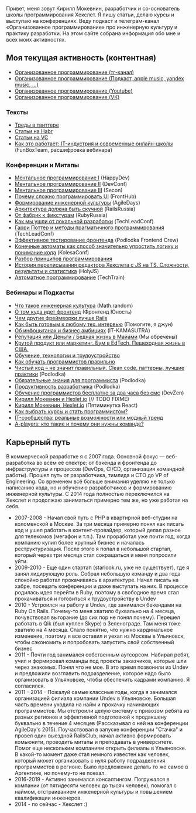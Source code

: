 Привет, меня зовут Кирилл Мокевнин, разработчик и со-основатель школы программирования Хекслет. Я пишу статьи, делаю курсы и выступаю на конференциях. Веду подкаст и телеграм-канал «Организованное программирование» про инженерную культуру и практику разработки. На этом сайте собрана информация обо мне и всех моих активностях.

## Моя текущая активность (контентная)

- [Организованное программирование (тг-канал)](https://t.me/orgprog)
- [Организованное программирование (Подкаст, apple music, yandex music, ...)](https://podcast.ru/1734325321)
- [Организованное программирование (Youtube)](https://www.youtube.com/c/KirillMokevnin)
- [Организованное программирование (VK)](https://vk.com/orgprog)

### Тексты

- [Треды в твиттере](https://ru.hexlet.io/blog/posts/usefull-twitter-threads)
- [Статьи на Habr](https://habr.com/ru/users/toxicmt/articles/)
- [Статьи на VC](https://vc.ru/id14739)
- [Как это работает: IT-индустрия и современные онлайн-школы](https://medium.com/funboxteam/как-это-работает-it-индустрия-и-современные-онлайн-школы-c84b6bf80813) (FunBoxTeam, расшифровка вебинара)

### Конференции и Митапы

- [Ментальное программирование I](https://www.youtube.com/watch?v=EEq1wdM2M2w) (HappyDev)
- [Ментальное программирование II](https://www.youtube.com/watch?v=vkUTX1hruF8) (DevConf)
- [Ментальное программирование III](https://www.youtube.com/watch?v=JnURhIf194s) (Secon)
- [Почему сложно программировать UI](https://www.youtube.com/watch?v=DCeNCr2tKOI) (FrontHub)
- [Формирование инженерной культуры](https://www.youtube.com/watch?v=W7GlELjRODw) (AgileDays)
- [Архитектура должна быть скучной](https://www.youtube.com/watch?v=NbMt4uFIL8c) (RailsRussia)
- [От фабрик к фикстурам](https://www.youtube.com/watch?v=whJ-6PKqGOc&lc=UgwZZup1BRDsB_oP6tp4AaABAg) (RubyRussia)
- [Как мы ушли от локальной разработки](https://www.youtube.com/watch?v=WVjz0HcAWOs) (TechLeadConf)
- [Гарри Поттер и методы прагматичного программирования](https://www.youtube.com/watch?v=zrUwYBzb9zY) (TechLeadConf)
- [Эффективное тестирование фронтенда](https://youtu.be/e9DRhxRwsfU) (Podlodka Frontend Crew)
- [Конечные автоматы как способ значительно упростить логику и понимание кода](https://youtu.be/knoVv2ncwVI) (KolesaConf)
- [Разбор принципов программирования](https://youtu.be/OPa-ZVBtV0U?t=1873)
- [История переписывания редактора Хекслета с JS на TS. Сложности, результаты и статистика](https://holyjs.ru/archive/2024%20Spring/talks/873f5ab998904ba08a8914b95c8dc6d5/?referer=%2Farchive%2F2024%2520Spring%2Fpersons%2F1ac5d28054cb4c6f8e59cfe884c28473%2F) (HolyJS)
- [Автоматное программирование](https://techtrain.ru/talks/2e5b8d73a5ee486ab9d2fb1e67ca7981/?referer=%2Fpersons%2F979c0cb57eeb4fe781c3d7404c43caa6%2F) (TechTrain)

### Вебинары и Подкасты

- [Что такое инженерная культура](https://www.youtube.com/watch?v=rQ_IXr1VkAA) (Math.random)
- [О том куда идет фронтенд](https://www.youtube.com/watch?v=oylJcKEuNRw) (Фронтенд Юность)
- [Чем другие фреймворки лучше Rails](https://www.youtube.com/watch?v=bP_sNPgiJKY)
- [Как быть готовым к любому тех. интервью](https://www.youtube.com/watch?v=d__AzR2on5A) (Помогите, я джун)
- [Об инфоцыганах и бизнес амбициях](https://www.youtube.com/watch?v=GXVzL3AFrLw) (IT-KAMASUTRA)
- [Репутация или Деньги / Бедная жизнь в Майами](https://www.youtube.com/watch?v=UKjmafONRsg) (Мы обречены)
- [Крутой продукт или маркетинг. Бум в EdTech. Пешеходная жизнь в США.](https://www.youtube.com/watch?app=desktop&v=ChlVgqzArUg)
- [Обучение, технологии и трудоустройство](https://www.youtube.com/watch?v=0Dt8yJq34tw)
- [Как обучать программистов правильно](https://www.youtube.com/watch?v=iM-gFlCLcLk)
- [Чистый код – не значит правильный. Clean code, паттерны, лучшие практики](https://www.youtube.com/watch?v=3deXOXWlHeg) (Podlodka)
- [Обязательные знания для программиста](https://www.youtube.com/watch?v=GoAixzrElQc) (Podlodka)
- [Продуктивность разработчика](https://www.youtube.com/watch?v=ajZD5IDD72M) (Podlodka)
- [Обучение программистов бесплатно за два часа без смс](https://devzen.ru/episode-0226/) (DevZen)
- [Кирилл Мокевнин и Hexlet.io](https://podcasts.apple.com/ru/podcast/06-кирилл-мокевнин-и-hexlet-io/id1418009808?i=1000421270087) (// TODO FIXME)
- [Кирилл Мокевнин, Hexlet.io](https://podster.fm/podcasts/5minreact/e/179311/33-kirill-mokevnin-hexletio) (Пятиминутка React)
- [Как выбрать курсы и стать программистом?](https://www.youtube.com/watch?si=JSUK6XX8YLWM6_gi&v=IFPY_VMRCQ4&feature=youtu.be)
- [IT-сообщества: реальные возможности или модный тренд](https://www.youtube.com/watch?v=JQxbkqqGAOg)
- [A-players: кто такие и почему они нужны команде?](https://kodakoda.mave.digital/ep-89)

## Карьерный путь

В коммерческой разработке я с 2007 года. Основной фокус — веб-разработка во всём её спектре: от бэкенда и фронтенда до инфраструктуры и процессов (DevOps, CI/CD, организация командной работы). Прошел путь от разработчика, тимлида и СТО до VP of Engineering. Со временем всё больше внимания уделяю не только написанию кода, но и обучению разработчиков и формированию инженерной культуры. С 2014 года полностью переключился на Хекслет и продолжаю заниматься примерно тем же, но уже работая на себя.

- 2007-2008 - Начал свой путь с PHP в квартирной веб-студии на коломенской в Москве. За три месяца примерно понял как писать код и ушел работать в контент-провайдер, который делал разное для телекомов (мегафон и т.п.). Там проработал уже почти год, когда компанию купил более крупный бизнес и началась реструктуризация. После этого я попал в небольшой стартап, который через три месяца стал сокращаться и меня попросили уйти.
- 2009-2010 - Еще один стартап (starlook.ru, уже не существует), где я занял лидирующую роль. Собрал небольшую команду и два года спокойно работал прокачиваясь в архитектуре. Начал писать на хабре, посещать конференции и даже выступать на них. В процессе родилась идея перейти в Ruby, поэтому в свободное время стал прокачиваться и готовиться к трудоустройству в Undev
- 2010 - Устроился на работу в Undev, где занимался бекендами на Ruby On Rails. Почему-то меня хватило буквально на 4 месяца, почувствовал выгорание (до сих пор не понял почему). Перешел работать в Qik (был куплен Skype) в Зеленограде. Там меня тоже хватило на 4 месяца. Стало понятно, что нужно кардинальное изменение, поэтому я все оставил и уехал из Москвы в Ульяновск, чтобы сэкономить и попробовать запустить свой собственный бизнес
- 2011 - Почти год занимался собственным аутсорсом. Набирал ребят, учил и формировал команды под проекты заказчиков, которые шли через знакомых. Понял что не мое. В это время позвонили из Undev и предложили возглавить подразделение, которое надо было организовать в Ульяновске, чтобы обеспечить кадрами компанию. Я согласился.
- 2011 - 2014 - Пожалуй самые классные годы, когда я занимался организацией филиала компании Undev в Ульяновске. Большая часть времени уходила на найм и прокачку начинающих программистов. Мы отстроили целую систему с привозом ребята из разных регионов и эффективной подготовкой к продакшену буквально в течение 4 месяцев (Рассказывал о ней на конференции AgileDay's 2015). Поучаствовал в запуске конференции "Стачка" и провел один выездной RailsClub, начал активно формировать комьюнити, проводить митапы и преподавать в университете. Помог еще нескольким компаниям открыть филиалы в Ульяновске. В какой-то момент даже стал немного известен как человек, который может организовать с нуля работу подразделения программистов в регионе. Было предложение делать то же самое в Аргентине, но почему-то не поехал. 
- 2016-2019 - Активно занимался консалтингом. Погружался в компании (от пятидесяти человек до тысяч человек), помогал с наймом, отстраиванием инженерной культуры и повышением квалификации инженеров.
- 2014 - по сейчас - Хекслет :)

